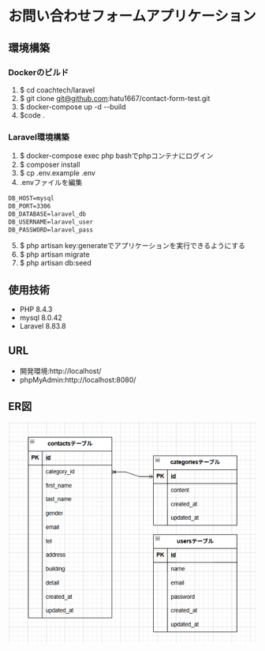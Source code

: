 # お問い合わせフォームアプリケーション

## 環境構築
### Dockerのビルド
1. $ cd coachtech/laravel
2. $ git clone git@github.com:hatu1667/contact-form-test.git
3. $ docker-compose up -d --build
4. $code .

### Laravel環境構築
1. $ docker-compose exec php bashでphpコンテナにログイン
2. $ composer install
3. $ cp .env.example .env
4. .envファイルを編集
```DB_CONNECTION=mysql
DB_HOST=mysql
DB_PORT=3306
DB_DATABASE=laravel_db
DB_USERNAME=laravel_user
DB_PASSWORD=laravel_pass
```
5. $ php artisan key:generateでアプリケーションを実行できるようにする
6. $ php artisan migrate
7. $ php artisan db:seed

## 使用技術
* PHP 8.4.3 
* mysql 8.0.42
* Laravel 8.83.8

## URL
* 開発環境:http://localhost/
* phpMyAdmin:http://localhost:8080/

## ER図
![ER図](./images/er_diagram.png)
